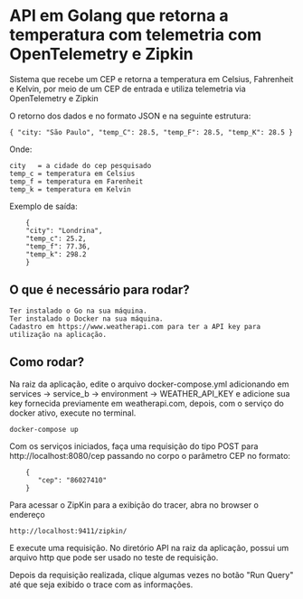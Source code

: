 # API em Golang que retorna a temperatura com telemetria com OpenTelemetry e Zipkin

Sistema que recebe um CEP e retorna a temperatura em Celsius, Fahrenheit e Kelvin, por meio de um CEP de entrada e utiliza telemetria via OpenTelemetry e Zipkin

O retorno dos dados e no formato JSON e na seguinte estrutura:
```
{ "city: "São Paulo", "temp_C": 28.5, "temp_F": 28.5, "temp_K": 28.5 }
```

Onde:

```
city   = a cidade do cep pesquisado 
temp_c = temperatura em Celsius
temp_f = temperatura em Farenheit
temp_k = temperatura em Kelvin
```

Exemplo de saída:
```
    {
    "city": "Londrina",
    "temp_c": 25.2,
    "temp_f": 77.36,
    "temp_k": 298.2
    }
```

## O que é necessário para rodar?

```
Ter instalado o Go na sua máquina.
Ter instalado o Docker na sua máquina.
Cadastro em https://www.weatherapi.com para ter a API key para utilização na aplicação.
```


## Como rodar?

Na raiz da aplicação, edite o arquivo docker-compose.yml adicionando em services -> service_b -> environment -> WEATHER_API_KEY e adicione sua key fornecida previamente em weatherapi.com, depois, com o serviço do docker ativo, execute no terminal.

```
docker-compose up
```

Com os serviços iniciados, faça uma requisição do tipo POST para http://localhost:8080/cep passando no corpo o parâmetro CEP no formato:

```
    {
       "cep": "86027410"
    }
```

Para acessar o ZipKin para a exibição do tracer, abra no browser o endereço 

```
http://localhost:9411/zipkin/
```

E execute uma requisição.
No diretório API na raiz da aplicação, possui um arquivo http que pode ser usado no teste de requisição.

Depois da requisição realizada, clique algumas vezes no botão "Run Query" até que seja exibido o trace com as informações.


